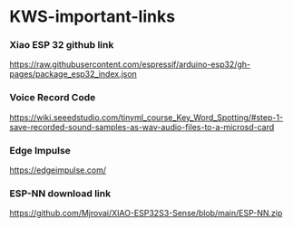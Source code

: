 # KWS-important-links

### Xiao ESP 32 github link
https://raw.githubusercontent.com/espressif/arduino-esp32/gh-pages/package_esp32_index.json

### Voice Record Code
https://wiki.seeedstudio.com/tinyml_course_Key_Word_Spotting/#step-1-save-recorded-sound-samples-as-wav-audio-files-to-a-microsd-card

### Edge Impulse
https://edgeimpulse.com/

### ESP-NN download link
https://github.com/Mjrovai/XIAO-ESP32S3-Sense/blob/main/ESP-NN.zip
